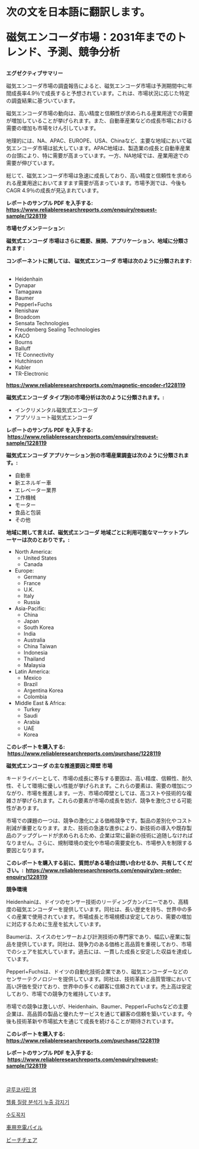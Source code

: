 <p><h1>次の文を日本語に翻訳します。

磁気エンコーダ市場：2031年までのトレンド、予測、競争分析</h1></p><p><strong>エグゼクティブサマリー</strong></p>
<p><p>磁気エンコーダ市場の調査報告によると、磁気エンコーダ市場は予測期間中に年間成長率4.9％で成長すると予想されています。これは、市場状況に応じた特定の調査結果に基づいています。</p><p>磁気エンコーダ市場の動向は、高い精度と信頼性が求められる産業用途での需要が増加していることが挙げられます。また、自動車産業などの成長市場における需要の増加も市場をけん引しています。</p><p>地理的には、NA、APAC、EUROPE、USA、Chinaなど、主要な地域において磁気エンコーダ市場は拡大しています。APAC地域は、製造業の成長と自動車産業の台頭により、特に需要が高まっています。一方、NA地域では、産業用途での需要が伸びています。</p><p>総じて、磁気エンコーダ市場は急速に成長しており、高い精度と信頼性を求められる産業用途においてますます需要が高まっています。市場予測では、今後もCAGR 4.9％の成長が見込まれています。</p></p>
<p><strong>レポートのサンプル PDF を入手する: <a href="https://www.reliableresearchreports.com/enquiry/request-sample/1228119">https://www.reliableresearchreports.com/enquiry/request-sample/1228119</a></strong></p>
<p><strong>市場セグメンテーション:</strong></p>
<p><strong> 磁気式エンコーダ 市場はさらに概要、展開、アプリケーション、地域に分類されます :</strong></p>
<p><strong>コンポーネントに関しては、 磁気式エンコーダ 市場は次のように分類されます: &nbsp;</strong></p>
<p><ul><li>Heidenhain</li><li>Dynapar</li><li>Tamagawa</li><li>Baumer</li><li>Pepperl+Fuchs</li><li>Renishaw</li><li>Broadcom</li><li>Sensata Technologies</li><li>Freudenberg Sealing Technologies</li><li>KACO</li><li>Bourns</li><li>Balluff</li><li>TE Connectivity</li><li>Hutchinson</li><li>Kubler</li><li>TR-Electronic</li></ul></p>
<p><strong><a href="https://www.reliableresearchreports.com/magnetic-encoder-r1228119">https://www.reliableresearchreports.com/magnetic-encoder-r1228119</a></strong></p>
<p><strong> 磁気式エンコーダ タイプ別の市場分析は次のように分類されます。:</strong></p>
<p><ul><li>インクリメンタル磁気式エンコーダ</li><li>アブソリュート磁気式エンコーダ</li></ul></p>
<p><strong>レポートのサンプル PDF を入手する: &nbsp;<a href="https://www.reliableresearchreports.com/enquiry/request-sample/1228119">https://www.reliableresearchreports.com/enquiry/request-sample/1228119</a></strong></p>
<p><strong> 磁気式エンコーダ アプリケーション別の市場産業調査は次のように分類されます。:</strong></p>
<p><ul><li>自動車</li><li>新エネルギー車</li><li>エレベーター業界</li><li>工作機械</li><li>モーター</li><li>食品と包装</li><li>その他</li></ul></p>
<p><strong>地域に関して言えば、磁気式エンコーダ 地域ごとに利用可能なマーケットプレーヤーは次のとおりです。:</strong></p>
<p><ul>
    <li>
        North America:
        <ul>
            <li>United States</li>
            <li>Canada</li>
        </ul>
    </li>
    <li>
        Europe:
        <ul>
            <li>Germany</li>
            <li>France</li>
            <li>U.K.</li>
            <li>Italy</li>
            <li>Russia</li>
        </ul>
    </li>
    <li>
        Asia-Pacific:
        <ul>
            <li>China</li>
            <li>Japan</li>
            <li>South Korea</li>
            <li>India</li>
            <li>Australia</li>
            <li>China Taiwan</li>
            <li>Indonesia</li>
            <li>Thailand</li>
            <li>Malaysia</li>
        </ul>
    </li>
    <li>
        Latin America:
        <ul>
            <li>Mexico</li>
            <li>Brazil</li>
            <li>Argentina Korea</li>
            <li>Colombia</li>
        </ul>
    </li>
    <li>
        Middle East & Africa:
        <ul>
            <li>Turkey</li>
            <li>Saudi</li>
            <li>Arabia</li>
            <li>UAE</li>
            <li>Korea</li>
        </ul>
    </li>
    </ul></p>
<p><strong>このレポートを購入する: &nbsp;<a href="https://www.reliableresearchreports.com/purchase/1228119">https://www.reliableresearchreports.com/purchase/1228119</a></strong></p>
<p><strong>磁気式エンコーダ の主な推進要因と障壁 市場</strong></p>
<p><p>キードライバーとして、市場の成長に寄与する要因は、高い精度、信頼性、耐久性、そして環境に優しい性能が挙げられます。これらの要素は、需要の増加につながり、市場を推進します。一方、市場の障壁としては、高コストや技術的な複雑さが挙げられます。これらの要素が市場の成長を妨げ、競争を激化させる可能性があります。</p><p>市場での課題の一つは、競争の激化による価格競争です。製品の差別化やコスト削減が重要となります。また、技術の急速な進歩により、新技術の導入や既存製品のアップグレードが求められるため、企業は常に最新の技術に追随しなければなりません。さらに、規制環境の変化や市場の需要変化も、市場参入を制限する要因となります。</p></p>
<p><strong>このレポートを購入する前に、質問がある場合は問い合わせるか、共有してください。:&nbsp; <a href="https://www.reliableresearchreports.com/enquiry/pre-order-enquiry/1228119">https://www.reliableresearchreports.com/enquiry/pre-order-enquiry/1228119</a></strong></p>
<p><strong>競争環境</strong></p>
<p><p>Heidenhainは、ドイツのセンサー技術のリーディングカンパニーであり、高精度の磁気エンコーダーを提供しています。同社は、長い歴史を持ち、世界中の多くの産業で使用されています。市場成長と市場規模は安定しており、需要の増加に対応するために生産を拡大しています。</p><p>Baumerは、スイスのセンサーおよび計測技術の専門家であり、幅広い産業に製品を提供しています。同社は、競争力のある価格と高品質を重視しており、市場でのシェアを拡大しています。過去には、一貫した成長と安定した収益を達成しています。</p><p>Pepperl+Fuchsは、ドイツの自動化技術企業であり、磁気エンコーダーなどのセンサーテクノロジーを提供しています。同社は、技術革新と品質管理において高い評価を受けており、世界中の多くの顧客に信頼されています。売上高は安定しており、市場での競争力を維持しています。</p><p>市場での競争は激しいが、Heidenhain、Baumer、Pepperl+Fuchsなどの主要企業は、高品質の製品と優れたサービスを通じて顧客の信頼を築いています。今後も技術革新や市場拡大を通じて成長を続けることが期待されています。</p></p>
<p><strong>このレポートを購入する: &nbsp; <a href="https://www.reliableresearchreports.com/purchase/1228119">https://www.reliableresearchreports.com/purchase/1228119</a></strong></p>
<p><strong>レポートのサンプル PDF を入手する: &nbsp;<a href="https://www.reliableresearchreports.com/enquiry/request-sample/1228119">https://www.reliableresearchreports.com/enquiry/request-sample/1228119</a></strong><strong></strong></p>
<p>&nbsp;</p>
<p><p><a href="https://github.com/RichardLueilwitz787/Market-Research-Report-List-1/blob/main/212337222832.md">글루코사민 염</a></p><p><a href="https://medium.com/@ieremiapadurariu20221/%ED%97%AC%EB%A5%A8-%EC%A7%88%EB%9F%89-%EB%B6%84%EA%B4%91%EA%B8%B0-%EB%88%84%EC%B6%9C-%EA%B0%90%EC%A7%80%EA%B8%B0-%EC%8B%9C%EC%9E%A5%EC%9D%80-%EC%8B%9C%EC%9E%A5-%EC%A0%90%EC%9C%A0%EC%9C%A8-%EC%8B%9C%EC%9E%A5-%EB%8F%99%ED%96%A5-%EB%B0%8F-%EC%8B%9C%EC%9E%A5-%EC%84%B1%EC%9E%A5%EC%97%90-%EB%8C%80%ED%95%9C-%EC%A0%95%EB%B3%B4%EB%A5%BC-%EC%A0%9C%EA%B3%B5%ED%95%A9%EB%8B%88%EB%8B%A4-68d237639edb">헬륨 질량 분석기 누출 감지기</a></p><p><a href="https://medium.com/@avramcornescu20221/%EC%88%98%EB%8F%84%EA%BC%AD%EC%A7%80-%EC%8B%9C%EC%9E%A5-%EC%84%B1%EA%B3%B5%EC%A0%81%EC%9D%B8-%EB%B9%84%EC%A6%88%EB%8B%88%EC%8A%A4-%EC%A0%84%EB%9E%B5%EC%9D%98-%EC%97%B4%EC%87%A0-2031%EB%85%84%EA%B9%8C%EC%A7%80-%EC%98%88%EC%B8%A1-a9bda631040b">수도꼭지</a></p><p><a href="https://medium.com/@coraltrout1923/car-charging-pile-market%E3%81%AE%E5%88%86%E6%9E%90-%E3%82%B0%E3%83%AD%E3%83%BC%E3%83%90%E3%83%AB%E7%94%A3%E6%A5%AD%E3%81%AE%E8%A6%8B%E9%80%9A%E3%81%97%E3%81%A8%E4%BA%88%E6%B8%AC-2024%E5%B9%B4%E3%81%8B%E3%82%892031%E5%B9%B4%E3%81%BE%E3%81%A7-55a96dd0ee48">車用充電パイル</a></p><p><a href="https://github.com/JacksonWiza1924/Market-Research-Report-List-1/blob/main/779562624783.md">ビーチチェア</a></p></p>